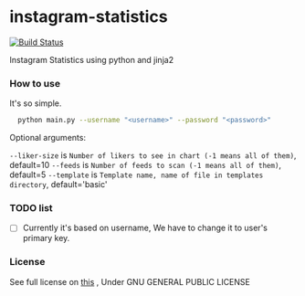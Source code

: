 # instagram-statistics
[![Build Status](https://travis-ci.org/ahmdrz/instagram-statistics.svg?branch=master)](https://travis-ci.org/ahmdrz/instagram-statistics)

Instagram Statistics using python and jinja2

### How to use

It's so simple.

```bash
  python main.py --username "<username>" --password "<password>"
```

Optional arguments:

`--liker-size` is `Number of likers to see in chart (-1 means all of them)`, default=10
`--feeds` is `Number of feeds to scan (-1 means all of them)`, default=5
`--template` is `Template name, name of file in templates directory`, default='basic'

### TODO list

- [ ] Currently it's based on username, We have to change it to user's primary key.

### License
See full license on [this](https://github.com/ahmdrz/instagram-statistics/blob/master/LICENSE) , Under GNU GENERAL PUBLIC LICENSE
